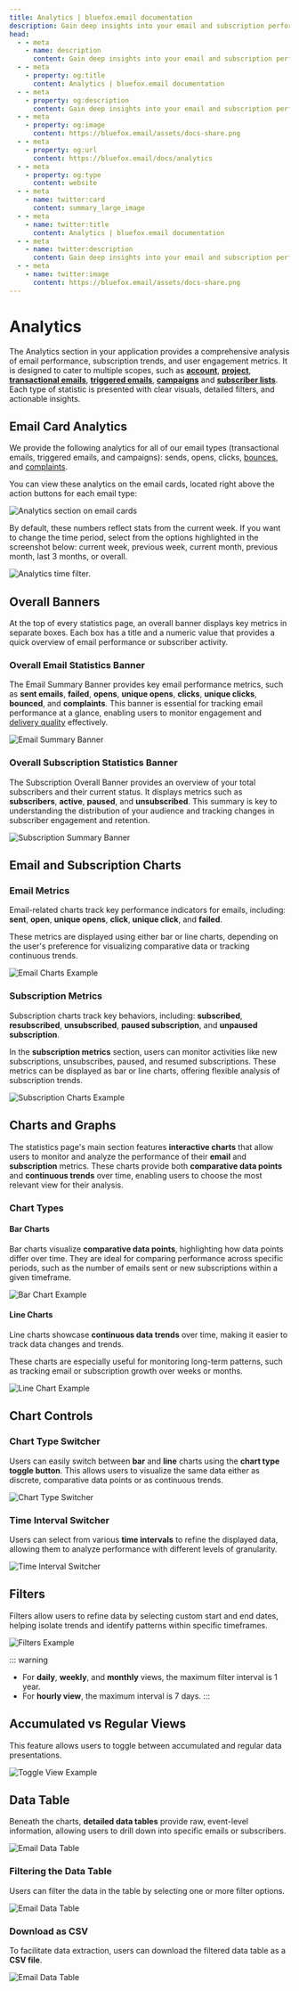```yaml
---
title: Analytics | bluefox.email documentation
description: Gain deep insights into your email and subscription performance with bluefox.email's advanced analytics tools. Track metrics, analyze trends, and optimize engagement.
head:
  - - meta
    - name: description
      content: Gain deep insights into your email and subscription performance with bluefox.email's advanced analytics tools. Track metrics, analyze trends, and optimize engagement.
  - - meta
    - property: og:title
      content: Analytics | bluefox.email documentation
  - - meta
    - property: og:description
      content: Gain deep insights into your email and subscription performance with bluefox.email's advanced analytics tools. Track metrics, analyze trends, and optimize engagement.
  - - meta
    - property: og:image
      content: https://bluefox.email/assets/docs-share.png
  - - meta
    - property: og:url
      content: https://bluefox.email/docs/analytics
  - - meta
    - property: og:type
      content: website
  - - meta
    - name: twitter:card
      content: summary_large_image
  - - meta
    - name: twitter:title
      content: Analytics | bluefox.email documentation
  - - meta
    - name: twitter:description
      content: Gain deep insights into your email and subscription performance with bluefox.email's advanced analytics tools. Track metrics, analyze trends, and optimize engagement.
  - - meta
    - name: twitter:image
      content: https://bluefox.email/assets/docs-share.png
---
```


# Analytics

The Analytics section in your application provides a comprehensive analysis of email performance, subscription trends, and user engagement metrics. It is designed to cater to multiple scopes, such as [**account**](/docs/dashboard#key-metrics-in-the-account-dashboard), [**project**](/docs/projects/dashboard), [**transactional emails**](/docs/projects/transactional-emails#transactional-email-statistics), [**triggered emails**](/docs/projects/triggered-emails#triggered-email-statistics), [**campaigns**](/docs/projects/campaigns#campaign-email-statistics) and [**subscriber lists**](/docs/projects/contacts#list-statistics). Each type of statistic is presented with clear visuals, detailed filters, and actionable insights.

## Email Card Analytics

We provide the following analytics for all of our email types (transactional emails, triggered emails, and campaigns): sends, opens, clicks, [bounces](/email-sending-concepts/bounces.md), and [complaints](/email-sending-concepts/complaints.md).

You can view these analytics on the email cards, located right above the action buttons for each email type:

![Analytics section on email cards](./analytics-card.webp)

By default, these numbers reflect stats from the current week. If you want to change the time period, select from the options highlighted in the screenshot below: current week, previous week, current month, previous month, last 3 months, or overall.

![Analytics time filter.](./analytics-time.webp)

## Overall Banners

At the top of every statistics page, an overall banner displays key metrics in separate boxes. Each box has a title and a numeric value that provides a quick overview of email performance or subscriber activity.

### Overall Email Statistics Banner

The Email Summary Banner provides key email performance metrics, such as **sent emails**, **failed**, **opens**, **unique opens**, **clicks**, **unique clicks**, **bounced**, and **complaints**. This banner is essential for tracking email performance at a glance, enabling users to monitor engagement and [delivery quality](/email-sending-concepts/deliverability.md) effectively.

![Email Summary Banner](./statistics-email-overall-banner.webp)

### Overall Subscription Statistics Banner

The Subscription Overall Banner provides an overview of your total subscribers and their current status. It displays metrics such as **subscribers**, **active**, **paused**, and **unsubscribed**. This summary is key to understanding the distribution of your audience and tracking changes in subscriber engagement and retention.

![Subscription Summary Banner](./statistics-subscription-overall-banner.webp)

## Email and Subscription Charts

### Email Metrics

Email-related charts track key performance indicators for emails, including: **sent**, **open**, **unique opens**, **click**, **unique click**, and **failed**.

These metrics are displayed using either bar or line charts, depending on the user's preference for visualizing comparative data or tracking continuous trends.

![Email Charts Example](./statistics-email-bar-chart.webp)

### Subscription Metrics

Subscription charts track key behaviors, including: **subscribed**, **resubscribed**, **unsubscribed**, **paused subscription**, and **unpaused subscription**.

In the **subscription metrics** section, users can monitor activities like new subscriptions, unsubscribes, paused, and resumed subscriptions. These metrics can be displayed as bar or line charts, offering flexible analysis of subscription trends.

![Subscription Charts Example](./statistics-subscription-bar-chart.webp)

## Charts and Graphs

The statistics page's main section features **interactive charts** that allow users to monitor and analyze the performance of their **email** and **subscription** metrics. These charts provide both **comparative data points** and **continuous trends** over time, enabling users to choose the most relevant view for their analysis.

### Chart Types

#### Bar Charts

Bar charts visualize **comparative data points**, highlighting how data points differ over time. They are ideal for comparing performance across specific periods, such as the number of emails sent or new subscriptions within a given timeframe.

![Bar Chart Example](./statistics-bar-chart-example.webp)

#### Line Charts

Line charts showcase **continuous data trends** over time, making it easier to track data changes and trends.

These charts are especially useful for monitoring long-term patterns, such as tracking email or subscription growth over weeks or months.

![Line Chart Example](./statistics-line-chart-example.webp)

## Chart Controls

### Chart Type Switcher

Users can easily switch between **bar** and **line** charts using the **chart type toggle button**. This allows users to visualize the same data either as discrete, comparative data points or as continuous trends.

![Chart Type Switcher](./statistics-chart-type-toggle-btn.webp)

### Time Interval Switcher

Users can select from various **time intervals** to refine the displayed data, allowing them to analyze performance with different levels of granularity.

![Time Interval Switcher](./statistics-chart-time-view-toggle-btn.webp)

## Filters

Filters allow users to refine data by selecting custom start and end dates, helping isolate trends and identify patterns within specific timeframes.

![Filters Example](./statistics-chart-filter.webp)

::: warning
- For **daily**, **weekly**, and **monthly** views, the maximum filter interval is 1 year.
- For **hourly view**, the maximum interval is 7 days.
:::

## Accumulated vs Regular Views

This feature allows users to toggle between accumulated and regular data presentations.

![Toggle View Example](./statistics-accumulated-data-chart.webp)

## Data Table

Beneath the charts, **detailed data tables** provide raw, event-level information, allowing users to drill down into specific emails or subscribers.

![Email Data Table](./statistics-data-table.webp)

### Filtering the Data Table

Users can filter the data in the table by selecting one or more filter options.

![Email Data Table](./statistics-data-table-filter.webp)

### Download as CSV

To facilitate data extraction, users can download the filtered data table as a **CSV file**.

![Email Data Table](./statistics-data-table-download.webp)
